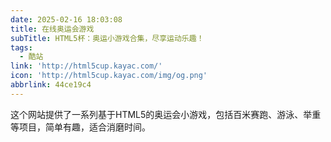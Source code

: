 ```yaml
---
date: 2025-02-16 18:03:08
title: 在线奥运会游戏
subTitle: HTML5杯：奥运小游戏合集，尽享运动乐趣！
tags:
  - 酷站
link: 'http://html5cup.kayac.com/'
icon: 'http://html5cup.kayac.com/img/og.png'
abbrlink: 44ce19c4
---
```


这个网站提供了一系列基于HTML5的奥运会小游戏，包括百米赛跑、游泳、举重等项目，简单有趣，适合消磨时间。